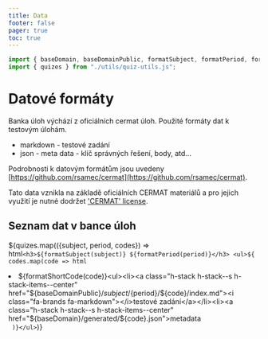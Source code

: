 ```yaml
---
title: Data
footer: false
pager: true
toc: true
---
```

```js
import { baseDomain, baseDomainPublic, formatSubject, formatPeriod, formatShortCode} from './utils/quiz-string-utils.js';
import { quizes } from "./utils/quiz-utils.js";
```

# Datové formáty

Banka úloh výchází z oficiálních cermat úloh. Použité formáty dat k testovým úlohám.
- markdown - testové zadání
- json - meta data - klíč správných řešení, body, atd...

Podrobnosti k datovým formátům jsou uvedeny [https://github.com/rsamec/cermat](https://github.com/rsamec/cermat).

Tato data vznikla na základě oficiálních CERMAT materiálů a pro jejich využití je nutné dodržet ['CERMAT' license](https://prijimacky.cermat.cz/files/files/CZVV_pravidla-vyuziti-webstrankyn.pdf).

## Seznam dat v bance úloh

${quizes.map(({subject, period, codes}) => html`<h3>${formatSubject(subject)} ${formatPeriod(period)}</h3> <ul>${
  codes.map(code => html`<li>${formatShortCode(code)}<ul><li><a class="h-stack h-stack--s h-stack-items--center" href="${baseDomainPublic}/${subject}/${period}/${code}/index.md"><i class="fa-brands fa-markdown"></i>testové zadání</a></li><li><a class="h-stack h-stack--s h-stack-items--center" href="${baseDomain}/generated/${code}.json"><i class="fa-brands fa-js"></i>metadata</a></li></ul></li>`
)}</ul>`)}
